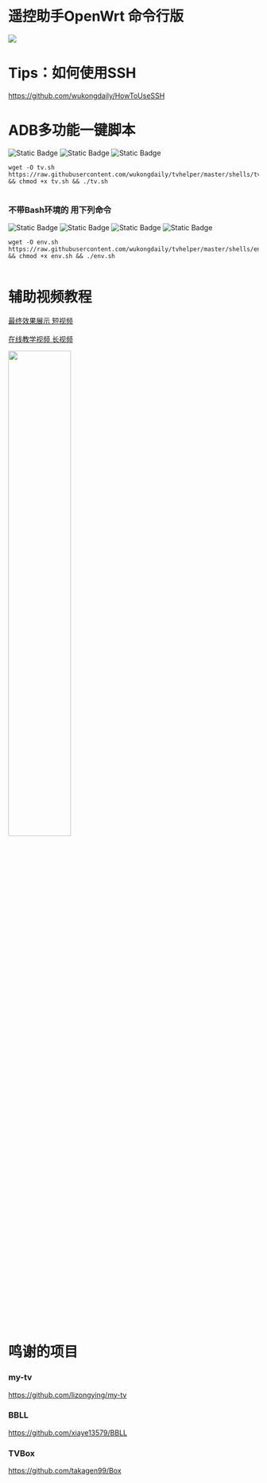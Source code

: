 # 遥控助手OpenWrt 命令行版



<a href="https://github.com/wukongdaily/tvhelper">
  <img align="center" src="https://github-readme-stats.vercel.app/api/pin/?username=wukongdaily&repo=tvhelper&theme=buefy" />
</a><br>

# Tips：如何使用SSH
https://github.com/wukongdaily/HowToUseSSH

# ADB多功能一键脚本
<img alt="Static Badge" src="https://img.shields.io/badge/Bash-0?style=flat-square&logoColor=8A2BE2&label=%E7%8E%AF%E5%A2%83&labelColor=000000&color=6F00D2">  <img alt="Static Badge" src="https://img.shields.io/badge/x86%E8%BD%AF%E8%B7%AF%E7%94%B1-0?style=flat-square&logoColor=8A2BE2&label=%E5%9E%8B%E5%8F%B7&labelColor=000000&color=8F4586">  <img alt="Static Badge" src="https://img.shields.io/badge/ARM%E8%BD%AF%E8%B7%AF%E7%94%B1-0?style=flat-square&logoColor=8A2BE2&label=%E5%9E%8B%E5%8F%B7&labelColor=000000&color=8F4586">
<br>

```
wget -O tv.sh https://raw.githubusercontent.com/wukongdaily/tvhelper/master/shells/tv.sh && chmod +x tv.sh && ./tv.sh


```
### 不带Bash环境的 用下列命令
<img alt="Static Badge" src="https://img.shields.io/badge/sh-0?style=flat-square&logoColor=8A2BE2&label=%E7%8E%AF%E5%A2%83&labelColor=000000&color=009100"> <img alt="Static Badge" src="https://img.shields.io/badge/MT3000-0?style=flat-square&logoColor=8A2BE2&label=%E5%9E%8B%E5%8F%B7&labelColor=000000&color=2828FF"> <img alt="Static Badge" src="https://img.shields.io/badge/MT2500A-0?style=flat-square&logoColor=8A2BE2&label=%E5%9E%8B%E5%8F%B7&labelColor=000000&color=D94600"> <img alt="Static Badge" src="https://img.shields.io/badge/MT6000-0?style=flat-square&logoColor=8A2BE2&label=%E5%9E%8B%E5%8F%B7&labelColor=000000&color=336666">




```
wget -O env.sh https://raw.githubusercontent.com/wukongdaily/tvhelper/master/shells/env.sh && chmod +x env.sh && ./env.sh


```

# 辅助视频教程
[最终效果展示 短视频](https://www.douyin.com/user/MS4wLjABAAAAte1MKVdw9wFvosRL1m6jRA-zvV1PAQLR6zOnuK03h28?modal_id=7337473840903245097)<br><br>
[在线教学视频 长视频](https://www.youtube.com/watch?v=_HENSyrvQRY)

<img src="https://github.com/wukongdaily/tvhelper/assets/143675923/eb3ccbe1-3240-459f-8eb1-2caa3ac13b81" width="50%" />

# 鸣谢的项目
### my-tv
https://github.com/lizongying/my-tv
### BBLL
https://github.com/xiaye13579/BBLL
### TVBox
https://github.com/takagen99/Box
